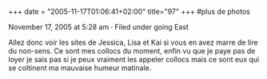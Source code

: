 +++
date = "2005-11-17T01:06:41+02:00"
title="97"
+++
#plus de photos

November 17, 2005 at 5:28 am · Filed under going East

Allez donc voir les sites de Jessica, Lisa et Kai si vous en avez marre de lire du non-sens.
Ce sont mes collocs du moment, enfin vu que je paye pas de loyer je sais pas si je peux vraiment les appeler collocs mais ce sont eux qui se coltinent ma mauvaise humeur matinale.

